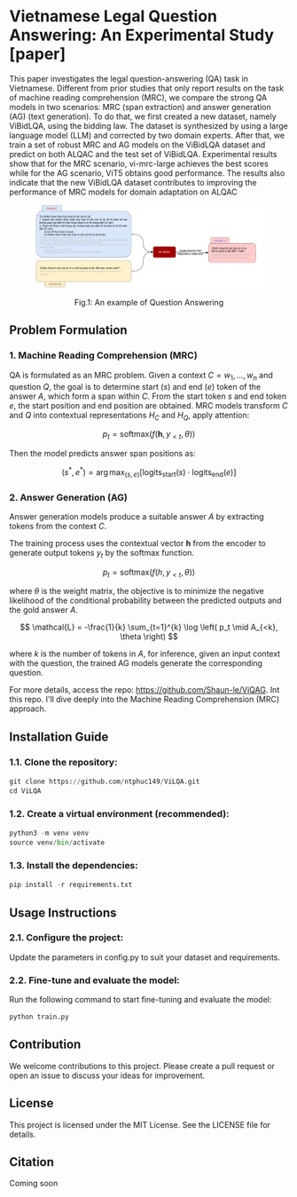 # Vietnamese Legal Question Answering: An Experimental Study [paper]

This paper investigates the legal question-answering (QA) task in Vietnamese. Different from prior studies that only report results on the task of machine reading comprehension (MRC), we compare the strong QA models in two scenarios: MRC (span extraction) and answer generation (AG) (text generation). To do that, we first created a new dataset, namely ViBidLQA, using the bidding law. The dataset is synthesized by using a large language model (LLM) and corrected by two domain experts. After that, we train a set of robust MRC and AG models on the ViBidLQA dataset and predict on both ALQAC and the test set of ViBidLQA. Experimental results show that for the MRC scenario, vi-mrc-large achieves the best scores while for the AG scenario, ViT5 obtains good performance. The results also indicate that the
new ViBidLQA dataset contributes to improving the performance of MRC models for domain adaptation on ALQAC

<figure>
  <p align="center">
    <img src="images/What is QA.png" alt="Fig.1">
  </p>
  <p align="center"><normal>Fig.1: An example of Question Answering</strong></p>
</figure>

## Problem Formulation
### 1. Machine Reading Comprehension (MRC)

QA is formulated as an MRC problem. Given a context $C = {w_1, ..., w_n}$ and question $Q$, the goal is to determine start $(s)$ and end $(e)$ token of the answer $A$, which form a span within $C$. From the start token $s$ and end token $e$, the start position and end position are obtained.
MRC models transform $C$ and $Q$ into contextual representations $H_C$ and $H_Q$, apply attention:

$$p_t = \text{softmax}\left( f\left(\boldsymbol{h}, y_{<t}, \theta \right) \right)$$

Then the model predicts answer span positions as:

$$ (s^*, e^*) = \arg\max_{(s, e)} \left[ \text{logits}_{\text{start}}(s) \cdot \text{logits}_{\text{end}}(e) \right] $$

### 2. Answer Generation (AG)

Answer generation models produce a suitable answer $A$ by extracting tokens from the context $C$.

The training process uses the contextual vector $\boldsymbol{h}$ from the encoder to generate output tokens $y_t$ by the softmax function.

$$ p_t = \text{softmax}(f(h, y_{<t}, \theta)) $$

where $\theta$ is the weight matrix, the objective is to minimize the negative likelihood of the conditional probability between the predicted outputs and the gold answer $A$.

$$ \mathcal{L} = -\frac{1}{k} \sum_{t=1}^{k} \log \left( p_t \mid A_{<k}, \theta \right) $$

where $k$ is the number of tokens in $A$, for inference, given an input context with the question, the trained AG models generate the corresponding question.

For more details, access the repo: https://github.com/Shaun-le/ViQAG. Int this repo. I'll dive deeply into the Machine Reading Comprehension (MRC) approach.

## Installation Guide

### 1.1. Clone the repository:

```python
git clone https://github.com/ntphuc149/ViLQA.git
cd ViLQA
```

### 1.2. Create a virtual environment (recommended):

```python
python3 -m venv venv
source venv/bin/activate
```

### 1.3. Install the dependencies:

```python
pip install -r requirements.txt
```

## Usage Instructions
### 2.1. Configure the project:

Update the parameters in config.py to suit your dataset and requirements.

### 2.2. Fine-tune and evaluate the model:

Run the following command to start fine-tuning and evaluate the model:

```python
python train.py
```

## Contribution

We welcome contributions to this project. Please create a pull request or open an issue to discuss your ideas for improvement.

## License
This project is licensed under the MIT License. See the LICENSE file for details.

## Citation
Coming soon
